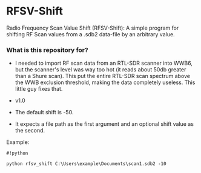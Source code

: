 # RFSV-Shift #

Radio Frequency Scan Value Shift (RFSV-Shift): A simple program for shifting RF Scan values from a .sdb2 data-file by an arbitrary value.

### What is this repository for? ###

* I needed to import RF scan data from an RTL-SDR scanner into WWB6, but the scanner's level was way too hot (it reads about 50db greater than a Shure scan). This put the entire RTL-SDR scan spectrum above the WWB exclusion threshold, making the data completely useless. This little guy fixes that. 
* v1.0

* The default shift is -50.
* It expects a file path as the first argument and an optional shift value as the second.

Example: 
```
#!python

python rfsv_shift C:\Users\example\Documents\scan1.sdb2 -10
```